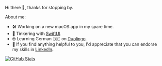 Hi there 👋, thanks for stopping by.

About me:

- 🛠 Working on a new macOS app in my spare time.
- 🌱 Tinkering with [SwiftUI](https://github.com/benjamin-wen/Hacking-with-iOS/tree/master/SwiftUI-Edition). 
- 🤓 Learning German 🇩🇪 on [Duolingo](https://www.duolingo.com/profile/benjamin-wen).
- 🔗 If you find anything helpful to you, I'd appreciate that you can endorse my skills in [LinkedIn](https://linkedin.com/in/benjaminwen-dev).

[![GitHub Stats](https://github-readme-stats.vercel.app/api?username=benjamin-wen&show_icons=true&theme=tokyonight)](https://github.com/anuraghazra/github-readme-stats)
